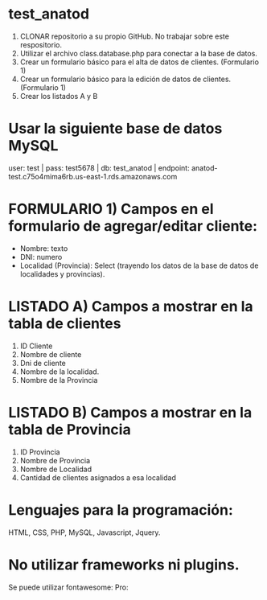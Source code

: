 # test_anatod

1) CLONAR repositorio a su propio GitHub. No trabajar sobre este respositorio.
2) Utilizar el archivo class.database.php para conectar a la base de datos.
3) Crear un formulario básico para el alta de datos de clientes. (Formulario 1)
4) Crear un formulario básico para la edición de datos de clientes. (Formulario 1)
5) Crear los listados A y B

# Usar la siguiente base de datos MySQL
user: test | pass: test5678 | db: test_anatod | endpoint: anatod-test.c75o4mima6rb.us-east-1.rds.amazonaws.com

# FORMULARIO 1) Campos en el formulario de agregar/editar cliente:
- Nombre: texto
- DNI: numero
- Localidad (Provincia): Select (trayendo los datos de la base de datos de localidades y provincias).

# LISTADO A) Campos a mostrar en la tabla de clientes
1) ID Cliente
2) Nombre de cliente
3) Dni de cliente
4) Nombre de la localidad.
5) Nombre de la Provincia

# LISTADO B) Campos a mostrar en la tabla de Provincia
1) ID Provincia
2) Nombre de Provincia
3) Nombre de Localidad
5) Cantidad de clientes asignados a esa localidad

# Lenguajes para la programación:
HTML, CSS, PHP, MySQL, Javascript, Jquery.

# No utilizar frameworks ni plugins.
Se puede utilizar fontawesome: Pro: <script src="https://kit.fontawesome.com/1afd94d30f.js" crossorigin="anonymous"></script>